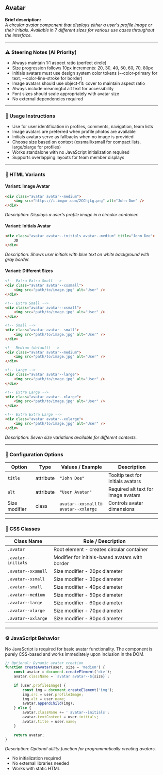 ## Avatar

**Brief description:**\
*A circular avatar component that displays either a user's profile image or their initials. Available in 7 different sizes for various use cases throughout the interface.*

---

### ⚠️ Steering Notes (AI Priority)

- Always maintain 1:1 aspect ratio (perfect circle)
- Size progression follows 10px increments: 20, 30, 40, 50, 60, 70, 80px
- Initials avatars must use design system color tokens (--color-primary for text, --color-line-stroke for border)
- Image avatars should use object-fit: cover to maintain aspect ratio
- Always include meaningful alt text for accessibility
- Font sizes should scale appropriately with avatar size
- No external dependencies required

---

### 🏦 Usage Instructions

- Use for user identification in profiles, comments, navigation, team lists
- Image avatars are preferred when profile photos are available
- Initials avatars serve as fallbacks when no image is provided
- Choose size based on context (xxsmall/xsmall for compact lists, large/xlarge for profiles)
- Works standalone with no JavaScript initialization required
- Supports overlapping layouts for team member displays

---

### 🧱 HTML Variants

#### Variant: Image Avatar

```html
<div class="avatar avatar--medium">
    <img src="https://i.imgur.com/2CChjLg.png" alt="John Doe" />
</div>
```

*Description: Displays a user's profile image in a circular container.*

#### Variant: Initials Avatar

```html
<div class="avatar avatar--initials avatar--medium" title="John Doe">
    JD
</div>
```

*Description: Shows user initials with blue text on white background with gray border.*

#### Variant: Different Sizes

```html
<!-- Extra Extra Small -->
<div class="avatar avatar--xxsmall">
    <img src="path/to/image.jpg" alt="User" />
</div>

<!-- Extra Small -->
<div class="avatar avatar--xsmall">
    <img src="path/to/image.jpg" alt="User" />
</div>

<!-- Small -->
<div class="avatar avatar--small">
    <img src="path/to/image.jpg" alt="User" />
</div>

<!-- Medium (default) -->
<div class="avatar avatar--medium">
    <img src="path/to/image.jpg" alt="User" />
</div>

<!-- Large -->
<div class="avatar avatar--large">
    <img src="path/to/image.jpg" alt="User" />
</div>

<!-- Extra Large -->
<div class="avatar avatar--xlarge">
    <img src="path/to/image.jpg" alt="User" />
</div>

<!-- Extra Extra Large -->
<div class="avatar avatar--xxlarge">
    <img src="path/to/image.jpg" alt="User" />
</div>
```

*Description: Seven size variations available for different contexts.*

---

### 🎯 Configuration Options

| Option          | Type      | Values / Example           | Description                           |
| --------------- | --------- | -------------------------- | ------------------------------------- |
| `title`         | attribute | `"John Doe"`               | Tooltip text for initials avatars    |
| `alt`           | attribute | `"User Avatar"`            | Required alt text for image avatars  |
| Size modifier   | class     | `avatar--xxsmall` to `avatar--xxlarge` | Controls avatar dimensions |

---

### 🎨 CSS Classes

| Class Name              | Role / Description                      |
| ----------------------- | --------------------------------------- |
| `.avatar`               | Root element - creates circular container |
| `.avatar--initials`     | Modifier for initials-based avatars with border |
| `.avatar--xxsmall`      | Size modifier - 20px diameter          |
| `.avatar--xsmall`       | Size modifier - 30px diameter          |
| `.avatar--small`        | Size modifier - 40px diameter          |
| `.avatar--medium`       | Size modifier - 50px diameter          |
| `.avatar--large`        | Size modifier - 60px diameter          |
| `.avatar--xlarge`       | Size modifier - 70px diameter          |
| `.avatar--xxlarge`      | Size modifier - 80px diameter          |

---

### ⚙️ JavaScript Behavior

No JavaScript is required for basic avatar functionality. The component is purely CSS-based and works immediately upon inclusion in the DOM.

```js
// Optional: Dynamic avatar creation
function createAvatar(user, size = 'medium') {
    const avatar = document.createElement('div');
    avatar.className = `avatar avatar--${size}`;
    
    if (user.profileImage) {
        const img = document.createElement('img');
        img.src = user.profileImage;
        img.alt = user.name;
        avatar.appendChild(img);
    } else {
        avatar.className += ' avatar--initials';
        avatar.textContent = user.initials;
        avatar.title = user.name;
    }
    
    return avatar;
}
```

*Description: Optional utility function for programmatically creating avatars.*

- No initialization required
- No external libraries needed
- Works with static HTML